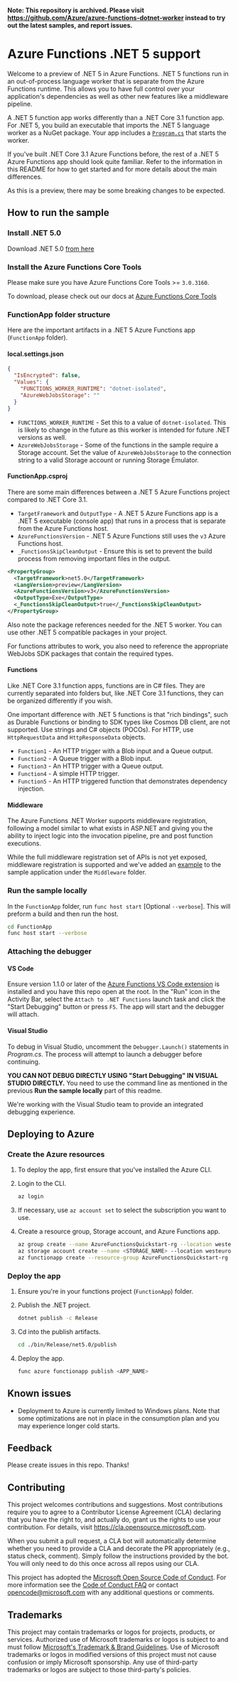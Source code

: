 **Note: This repository is archived. Please visit https://github.com/Azure/azure-functions-dotnet-worker instead to try out the latest samples, and report issues.**

# Azure Functions .NET 5 support

Welcome to a preview of .NET 5 in Azure Functions. .NET 5 functions run in an out-of-process language worker that is separate from the Azure Functions runtime. This allows you to have full control over your application's dependencies as well as other new features like a middleware pipeline.

A .NET 5 function app works differently than a .NET Core 3.1 function app. For .NET 5, you build an executable that imports the .NET 5 language worker as a NuGet package. Your app includes a [`Program.cs`](FunctionApp/Program.cs) that starts the worker.

If you've built .NET Core 3.1 Azure Functions before, the rest of a .NET 5 Azure Functions app should look quite familiar. Refer to the information in this README for how to get started and for more details about the main differences.

As this is a preview, there may be some breaking changes to be expected.

## How to run the sample

### Install .NET 5.0
Download .NET 5.0 [from here](https://dotnet.microsoft.com/download/dotnet/5.0)

### Install the Azure Functions Core Tools
Please make sure you have Azure Functions Core Tools >= `3.0.3160`.

To download, please check out our docs at [Azure Functions Core Tools](https://github.com/Azure/azure-functions-core-tools)

### FunctionApp folder structure

Here are the important artifacts in a .NET 5 Azure Functions app (`FunctionApp` folder).

#### local.settings.json

```json
{
  "IsEncrypted": false,
  "Values": {
    "FUNCTIONS_WORKER_RUNTIME": "dotnet-isolated",
    "AzureWebJobsStorage": ""
  }
}
```

* `FUNCTIONS_WORKER_RUNTIME` - Set this to a value of `dotnet-isolated`. This is likely to change in the future as this worker is intended for future .NET versions as well.
* `AzureWebJobsStorage` - Some of the functions in the sample require a Storage account. Set the value of `AzureWebJobsStorage` to the connection string to a valid Storage account or running Storage Emulator.

#### FunctionApp.csproj

There are some main differences between a .NET 5 Azure Functions project compared to .NET Core 3.1.

* `TargetFramework` and `OutputType` - A .NET 5 Azure Functions app is a .NET 5 executable (console app) that runs in a process that is separate from the Azure Functions host.
* `AzureFunctionsVersion` - .NET 5 Azure Functions still uses the `v3` Azure Functions host.
* `_FunctionsSkipCleanOutput` - Ensure this is set to prevent the build process from removing important files in the output.

```xml
<PropertyGroup>
  <TargetFramework>net5.0</TargetFramework>
  <LangVersion>preview</LangVersion>
  <AzureFunctionsVersion>v3</AzureFunctionsVersion>
  <OutputType>Exe</OutputType>
  <_FunctionsSkipCleanOutput>true</_FunctionsSkipCleanOutput>
</PropertyGroup>
```

Also note the package references needed for the .NET 5 worker. You can use other .NET 5 compatible packages in your project.

For functions attributes to work, you also need to reference the appropriate WebJobs SDK packages that contain the required types.

#### Functions

Like .NET Core 3.1 function apps, functions are in C# files. They are currently separated into folders but, like .NET Core 3.1 functions, they can be organized differently if you wish.

One important difference with .NET 5 functions is that "rich bindings", such as Durable Functions or binding to SDK types like Cosmos DB client, are not supported. Use strings and C# objects (POCOs). For HTTP, use `HttpRequestData` and `HttpResponseData` objects.

* `Function1` - An HTTP trigger with a Blob input and a Queue output.
* `Function2` - A Queue trigger with a Blob input.
* `Function3` - An HTTP trigger with a Queue output.
* `Function4` - A simple HTTP trigger.
* `Function5` - An HTTP triggered function that demonstrates dependency injection.

#### Middleware

The Azure Functions .NET Worker supports middleware registration, following a model similar to what exists in ASP.NET and giving you the ability to inject logic into the invocation pipeline, pre and post function executions.

While the full middleware registration set of APIs is not yet exposed, middleware registration is supported and we've added an [example](https://github.com/Azure/azure-functions-dotnet-worker-preview/tree/main/FunctionApp/Middleware) to the sample application under the `Middleware` folder.

### Run the sample locally

In the `FunctionApp` folder, run `func host start` [Optional `--verbose`]. This will preform a build and then run the host.

```bash
cd FunctionApp
func host start --verbose
```

### Attaching the debugger

#### VS Code

Ensure version 1.1.0 or later of the [Azure Functions VS Code extension](https://marketplace.visualstudio.com/items?itemName=ms-azuretools.vscode-azurefunctions) is installed and you have this repo open at the root. In the "Run" icon in the Activity Bar, select the `Attach to .NET Functions` launch task and click the "Start Debugging" button or press `F5`. The app will start and the debugger will attach.

#### Visual Studio

To debug in Visual Studio, uncomment the `Debugger.Launch()` statements in *Program.cs*. The process will attempt to launch a debugger before continuing.

**YOU CAN NOT DEBUG DIRECTLY USING "Start Debugging" IN VISUAL STUDIO DIRECTLY.** You need to use the command line as mentioned in the previous **Run the sample locally** part of this readme.

We're working with the Visual Studio team to provide an integrated debugging experience.

## Deploying to Azure

### Create the Azure resources

1. To deploy the app, first ensure that you've installed the Azure CLI. 

1. Login to the CLI.

    ```bash
    az login
    ```

1. If necessary, use `az account set` to select the subscription you want to use.
  
1. Create a resource group, Storage account, and Azure Functions app.

    ```bash
    az group create --name AzureFunctionsQuickstart-rg --location westeurope
    az storage account create --name <STORAGE_NAME> --location westeurope --resource-group AzureFunctionsQuickstart-rg --sku Standard_LRS
    az functionapp create --resource-group AzureFunctionsQuickstart-rg --consumption-plan-location westeurope --runtime dotnet --functions-version 3 --name <APP_NAME> --storage-account <STORAGE_NAME>
    ```

### Deploy the app

1. Ensure you're in your functions project (`FunctionApp`) folder.

2. Publish the .NET project.

   ```bash
   dotnet publish -c Release
   ```

3. Cd into the publish artifacts.

   ```bash
   cd ./bin/Release/net5.0/publish
   ```

4. Deploy the app.

    ```bash
    func azure functionapp publish <APP_NAME>
    ```
    
## Known issues

* Deployment to Azure is currently limited to Windows plans. Note that some optimizations are not in place in the consumption plan and you may experience longer cold starts.

## Feedback

Please create issues in this repo. Thanks!

## Contributing

This project welcomes contributions and suggestions.  Most contributions require you to agree to a
Contributor License Agreement (CLA) declaring that you have the right to, and actually do, grant us
the rights to use your contribution. For details, visit https://cla.opensource.microsoft.com.

When you submit a pull request, a CLA bot will automatically determine whether you need to provide
a CLA and decorate the PR appropriately (e.g., status check, comment). Simply follow the instructions
provided by the bot. You will only need to do this once across all repos using our CLA.

This project has adopted the [Microsoft Open Source Code of Conduct](https://opensource.microsoft.com/codeofconduct/).
For more information see the [Code of Conduct FAQ](https://opensource.microsoft.com/codeofconduct/faq/) or
contact [opencode@microsoft.com](mailto:opencode@microsoft.com) with any additional questions or comments.

## Trademarks

This project may contain trademarks or logos for projects, products, or services. Authorized use of Microsoft 
trademarks or logos is subject to and must follow 
[Microsoft's Trademark & Brand Guidelines](https://www.microsoft.com/en-us/legal/intellectualproperty/trademarks/usage/general).
Use of Microsoft trademarks or logos in modified versions of this project must not cause confusion or imply Microsoft sponsorship.
Any use of third-party trademarks or logos are subject to those third-party's policies.
